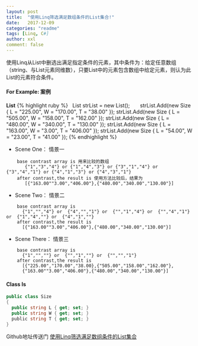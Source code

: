 ```yaml
---
layout: post
title:  "使用Linq筛选满足数组条件的List集合!"
date:   2017-12-09
categories: "readme"
tags: [Linq, C#]
author: xxl
comment: false
---
```

使用Linq从List中删选出满足指定条件的元素，其中条件为：给定任意数组（string、与List元素同维数），只要List中的元素包含数组中给定元素，则认为此List的元素符合条件。
 
#### For Example: 案例

**List**
{% highlight ruby %}
    List<Size> strList = new List<Size>();      
    strList.Add(new Size { L = "225.00", W = "170.00", T = "38.00" });
    strList.Add(new Size { L = "505.00", W = "158.00", T = "162.00" });
    strList.Add(new Size { L = "480.00", W = "340.00", T = "130.00" });
    strList.Add(new Size { L = "163.00", W = "3.00", T = "406.00" });
    strList.Add(new Size { L = "54.00", W = "23.00", T = "41.00" });
{% endhighlight %}
* Scene One： 情景一  
```
    base contrast array is 用来比较的数组
       {"1","3","4"} or {"1","4","3"} or {"3","1","4"} or {"3","4","1"} or {"4","1","3"} or {"4","3","1"}
    after contrast,the result is 使用方法比较后，结果为
       [{"163.00""3.00","406.00"},{"480.00","340.00","130.00"}]
``` 
* Scene Two： 情景二
```
    base contrast array is
      {"1","","4"} or  {"4","","1"} or  {"","1","4"} or  {"","4","1"} or  {"1","4",""} or  {"4","1",""}
    after contrast,the result is
      [{"163.00""3.00","406.00"},{"480.00","340.00","130.00"}]
```
* Scene There： 情景三
```
    base contrast array is
      {"1","",""} or  {"","1",""} or  {"","","1"} 
    after contrast,the result is
      [{"225.00","170.00","38.00},{"505.00","158.00","162.00"},
      {"163.00""3.00","406.00"},{"480.00","340.00","130.00"}]
```
#### Class Is
``` C#
public class Size
{
  public string L { get; set; }
  public string W { get; set; }
  public string T { get; set; }
}
```



Github地址传送门 [使用Linq筛选满足数组条件的List集合]

[使用Linq筛选满足数组条件的List集合]: https://github.com/xxlllq/Linq_List_Contrast_Baseon_Array
